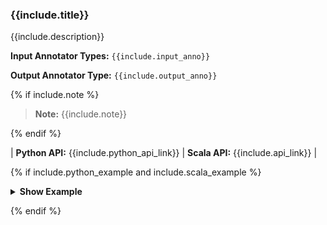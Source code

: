 
<div class="h3-box tabs-python-scala-box" markdown="1">

### {{include.title}}

{{include.description}}

**Input Annotator Types:** `{{include.input_anno}}`

**Output Annotator Type:** `{{include.output_anno}}`

{% if include.note %}

> **Note:** {{include.note}}

{% endif %}

| **Python API:** {{include.python_api_link}} | **Scala API:** {{include.api_link}} |

{% if include.python_example and include.scala_example %}

<details>

<summary class="button"><b>Show Example</b></summary>

<div class="tabs-new" markdown="1">

{% include programmingLanguageSelectScalaPython.html %}

```python
{{include.python_example}}
```

```scala
{{include.scala_example}}
```

</div>

</details>

{% endif %}

</div>
